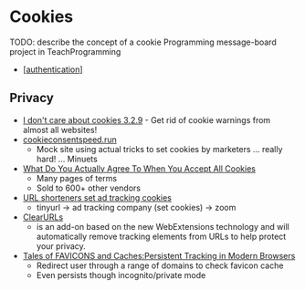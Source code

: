 Cookies
=======

TODO: describe the concept of a cookie
Programming message-board project in TeachProgramming

* [[authentication]]


Privacy
-------

* [I don't care about cookies 3.2.9](https://www.i-dont-care-about-cookies.eu/) - Get rid of cookie warnings from almost all websites!
* [cookieconsentspeed.run](https://cookieconsentspeed.run/)
    * Mock site using actual tricks to set cookies by marketers ... really hard! ... Minuets
* [What Do You Actually Agree To When You Accept All Cookies](http://www.conradakunga.com/blog/what-do-you-actually-agree-to-when-you-accept-all-cookies/)
    * Many pages of terms
    * Sold to 600+ other vendors
* [URL shorteners set ad tracking cookies](https://ylukem.com/blog/url-shorteners-set-ad-tracking-cookies)
    * tinyurl -> ad tracking company (set cookies) -> zoom
* [ClearURLs](https://github.com/ClearURLs/Addon/)
    * is an add-on based on the new WebExtensions technology and will automatically remove tracking elements from URLs to help protect your privacy. 
* [Tales of FAVICONS and Caches:Persistent Tracking in Modern Browsers](https://www.cs.uic.edu/~polakis/papers/solomos-ndss21.pdf)
    * Redirect user through a range of domains to check favicon cache 
    * Even persists though incognito/private mode

[//begin]: # "Autogenerated link references for markdown compatibility"
[authentication]: authentication.md "Authentication"
[//end]: # "Autogenerated link references"